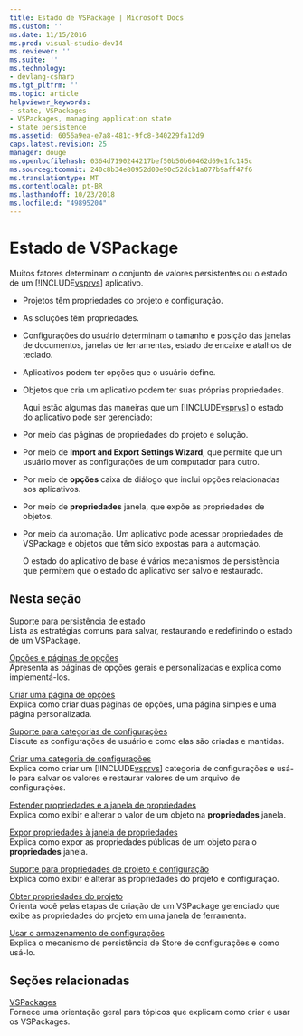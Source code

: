```yaml
---
title: Estado de VSPackage | Microsoft Docs
ms.custom: ''
ms.date: 11/15/2016
ms.prod: visual-studio-dev14
ms.reviewer: ''
ms.suite: ''
ms.technology:
- devlang-csharp
ms.tgt_pltfrm: ''
ms.topic: article
helpviewer_keywords:
- state, VSPackages
- VSPackages, managing application state
- state persistence
ms.assetid: 6056a9ea-e7a8-481c-9fc8-340229fa12d9
caps.latest.revision: 25
manager: douge
ms.openlocfilehash: 0364d7190244217bef50b50b60462d69e1fc145c
ms.sourcegitcommit: 240c8b34e80952d00e90c52dcb1a077b9aff47f6
ms.translationtype: MT
ms.contentlocale: pt-BR
ms.lasthandoff: 10/23/2018
ms.locfileid: "49895204"
---
```

# <a name="vspackage-state"></a>Estado de VSPackage
Muitos fatores determinam o conjunto de valores persistentes ou o estado de um [!INCLUDE[vsprvs](../includes/vsprvs-md.md)] aplicativo.  
  
- Projetos têm propriedades do projeto e configuração.  
  
- As soluções têm propriedades.  
  
- Configurações do usuário determinam o tamanho e posição das janelas de documentos, janelas de ferramentas, estado de encaixe e atalhos de teclado.  
  
- Aplicativos podem ter opções que o usuário define.  
  
- Objetos que cria um aplicativo podem ter suas próprias propriedades.  
  
  Aqui estão algumas das maneiras que um [!INCLUDE[vsprvs](../includes/vsprvs-md.md)] o estado do aplicativo pode ser gerenciado:  
  
- Por meio das páginas de propriedades do projeto e solução.  
  
- Por meio de **Import and Export Settings Wizard**, que permite que um usuário mover as configurações de um computador para outro.  
  
- Por meio de **opções** caixa de diálogo que inclui opções relacionadas aos aplicativos.  
  
- Por meio de **propriedades** janela, que expõe as propriedades de objetos.  
  
- Por meio da automação. Um aplicativo pode acessar propriedades de VSPackage e objetos que têm sido expostas para a automação.  
  
  O estado do aplicativo de base é vários mecanismos de persistência que permitem que o estado do aplicativo ser salvo e restaurado.  
  
## <a name="in-this-section"></a>Nesta seção  
 [Suporte para persistência de estado](../misc/support-for-state-persistence.md)  
 Lista as estratégias comuns para salvar, restaurando e redefinindo o estado de um VSPackage.  
  
 [Opções e páginas de opções](../extensibility/internals/options-and-options-pages.md)  
 Apresenta as páginas de opções gerais e personalizadas e explica como implementá-los.  
  
 [Criar uma página de opções](../extensibility/creating-an-options-page.md)  
 Explica como criar duas páginas de opções, uma página simples e uma página personalizada.  
  
 [Suporte para categorias de configurações](../misc/support-for-settings-categories.md)  
 Discute as configurações de usuário e como elas são criadas e mantidas.  
  
 [Criar uma categoria de configurações](../extensibility/creating-a-settings-category.md)  
 Explica como criar um [!INCLUDE[vsprvs](../includes/vsprvs-md.md)] categoria de configurações e usá-lo para salvar os valores e restaurar valores de um arquivo de configurações.  
  
 [Estender propriedades e a janela de propriedades](../extensibility/extending-properties-and-the-property-window.md)  
 Explica como exibir e alterar o valor de um objeto na **propriedades** janela.  
  
 [Expor propriedades à janela de propriedades](../extensibility/exposing-properties-to-the-properties-window.md)  
 Explica como expor as propriedades públicas de um objeto para o **propriedades** janela.  
  
 [Suporte para propriedades de projeto e configuração](../extensibility/internals/support-for-project-and-configuration-properties.md)  
 Explica como exibir e alterar as propriedades do projeto e configuração.  
  
 [Obter propriedades do projeto](../extensibility/getting-project-properties.md)  
 Orienta você pelas etapas de criação de um VSPackage gerenciado que exibe as propriedades do projeto em uma janela de ferramenta.  
  
 [Usar o armazenamento de configurações](../extensibility/using-the-settings-store.md)  
 Explica o mecanismo de persistência de Store de configurações e como usá-lo.  
  
## <a name="related-sections"></a>Seções relacionadas  
 [VSPackages](../extensibility/internals/vspackages.md)  
 Fornece uma orientação geral para tópicos que explicam como criar e usar os VSPackages.